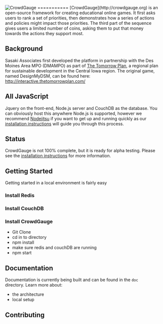 <img src="http://crowdgauge.org/img/CrowdgaugeH.gif" alt="CrowdGauge" />
===========
[CrowdGauge](http://crowdgauge.org) is an open-source framework for creating educational online games. It first asks users to rank a set of priorities, then demonstrates how a series of actions and policies might impact those priorities. The third part of the sequence gives users a limited number of coins, asking them to put that money towards the actions they support most.

## Background
Sasaki Associates first developed the platform in partnership with the Des Moines Area MPO (DMAMPO) as part of [The Tomorrow Plan](http://www.thetomorrowplan.com/), a regional plan for sustainable development in the Central Iowa region. The original game, named DesignMyDSM, can be found here: http://interactive.thetomorrowplan.com/

## All JavaScript
Jquery on the front-end, Node.js server and CouchDB as the database. You can obviously host this anywhere Node.js is supported, however we recommend [Nodejitsu](http://nodejitsu.com/) if you want to get up and running quickly as our [installation instructions](https://github.com/placematters-decision-lab/crowdgauge/wiki/Installation-Instructions-on-NodeJitsu) will guide you through this process.

## Status
CrowdGauge is not 100% complete, but it is ready for alpha testing. Please see the [installation instructions](https://github.com/placematters-decision-lab/crowdgauge/wiki/Installation-Instructions-on-NodeJitsu) for more information.

## Getting Started
Getting started in a local environment is fairly easy
### Install Redis
### Install CouchDB
### Install CrowdGauge
- Git Clone
- cd in to directory
- npm install
- make sure redis and couchDB are running
- npm start

## Documentation
Documentation is currently being built and can be found in the ```doc``` directory.  Learn more about:
- the architecture
- local setup

## Contributing